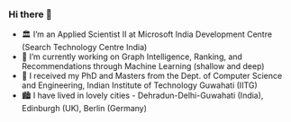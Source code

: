 ### Hi there 👋
- 🏛️ I’m an Applied Scientist II at Microsoft India Development Centre (Search Technology Centre India)
- 🔭 I’m currently working on Graph Intelligence, Ranking, and Recommendations through Machine Learning (shallow and deep)
- 🏫 I received my PhD and Masters from the Dept. of Computer Science and Engineering, Indian Institute of Technology Guwahati (IITG)
- 🏙️ I have lived in lovely cities - Dehradun-Delhi-Guwahati (India), Edinburgh (UK), Berlin (Germany)


<!--
**tushar-semwal/tushar-semwal** is a ✨ _special_ ✨ repository because its `README.md` (this file) appears on your GitHub profile.

Here are some ideas to get you started:

- 🔭 I’m currently working on ...
- 🌱 I’m currently learning ...
- 👯 I’m looking to collaborate on ...
- 🤔 I’m looking for help with ...
- 💬 Ask me about ...
- 📫 How to reach me: ...
- 😄 Pronouns: ...
- ⚡ Fun fact: ...
-->
